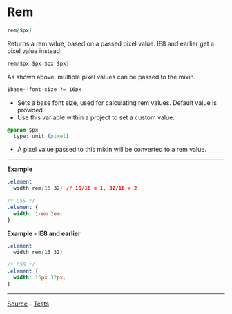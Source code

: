 # Rem

```css
rem($px)
```

Returns a rem value, based on a passed pixel value. IE8 and earlier get a pixel value instead.

```css
rem($px $px $px $px)
```

As shown above, multiple pixel values can be passed to the mixin.

```css
$base--font-size ?= 16px
```
* Sets a base font size, used for calculating rem values. Default value is provided.
* Use this variable within a project to set a custom value.

```css
@param $px
  type: unit (pixel)
```
* A pixel value passed to this mixin will be converted to a rem value.

---

**Example**
```css
.element
  width rem(16 32) // 16/16 = 1, 32/16 = 2

/* CSS */
.element {
  width: 1rem 2em;
}
```

**Example - IE8 and earlier**

```css
.element
  width rem(16 32)

/* CSS */
.element {
  width: 16px 32px;
}
```

---

[Source](https://github.com/jackbrewer/stylus-mixins/blob/master/lib/stylus-mixins/units/rem.styl) - [Tests](https://github.com/jackbrewer/stylus-mixins/blob/master/test/tests/units/rem.styl)
